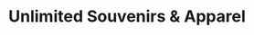---
title: "Unlimited Souvenirs & Apparel"
url: /niagara-falls/unlimited-souvenirs-and-apparel/
shop: gift
---